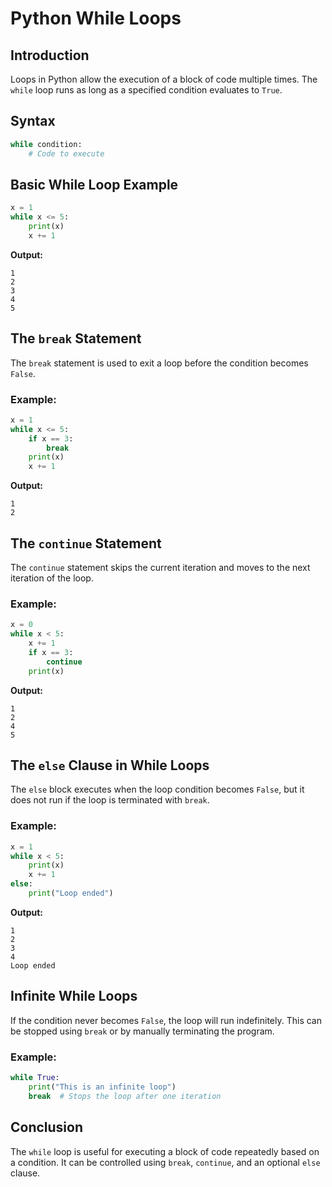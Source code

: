 # Python While Loops

## Introduction

Loops in Python allow the execution of a block of code multiple times. The `while` loop runs as long as a specified condition evaluates to `True`.

## Syntax

```python
while condition:
    # Code to execute
```

## Basic While Loop Example

```python
x = 1
while x <= 5:
    print(x)
    x += 1
```

**Output:**

```
1
2
3
4
5
```

## The `break` Statement

The `break` statement is used to exit a loop before the condition becomes `False`.

### Example:

```python
x = 1
while x <= 5:
    if x == 3:
        break
    print(x)
    x += 1
```

**Output:**

```
1
2
```

## The `continue` Statement

The `continue` statement skips the current iteration and moves to the next iteration of the loop.

### Example:

```python
x = 0
while x < 5:
    x += 1
    if x == 3:
        continue
    print(x)
```

**Output:**

```
1
2
4
5
```

## The `else` Clause in While Loops

The `else` block executes when the loop condition becomes `False`, but it does not run if the loop is terminated with `break`.

### Example:

```python
x = 1
while x < 5:
    print(x)
    x += 1
else:
    print("Loop ended")
```

**Output:**

```
1
2
3
4
Loop ended
```

## Infinite While Loops

If the condition never becomes `False`, the loop will run indefinitely. This can be stopped using `break` or by manually terminating the program.

### Example:

```python
while True:
    print("This is an infinite loop")
    break  # Stops the loop after one iteration
```

## Conclusion

The `while` loop is useful for executing a block of code repeatedly based on a condition. It can be controlled using `break`, `continue`, and an optional `else` clause.
